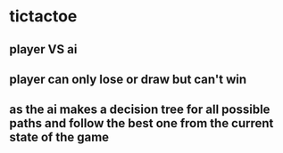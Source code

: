 # tictactoe


## player VS ai 
## player can only lose or draw but can't win
## as the ai makes a decision tree for all possible paths and follow the best one from the current state of the game

